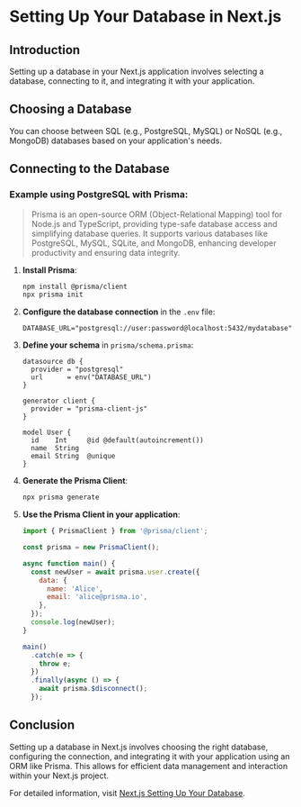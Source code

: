 # Setting Up Your Database in Next.js

## Introduction

Setting up a database in your Next.js application involves selecting a database, connecting to it, and integrating it with your application.

## Choosing a Database

You can choose between SQL (e.g., PostgreSQL, MySQL) or NoSQL (e.g., MongoDB) databases based on your application's needs.

## Connecting to the Database

### Example using PostgreSQL with Prisma:

> Prisma is an open-source ORM (Object-Relational Mapping) tool for Node.js and TypeScript, providing type-safe database access and simplifying database queries. It supports various databases like PostgreSQL, MySQL, SQLite, and MongoDB, enhancing developer productivity and ensuring data integrity.

1. **Install Prisma**:
   ```bash
   npm install @prisma/client
   npx prisma init
   ```

2. **Configure the database connection** in the `.env` file:
   ```plaintext
   DATABASE_URL="postgresql://user:password@localhost:5432/mydatabase"
   ```

3. **Define your schema** in `prisma/schema.prisma`:
   ```prisma
   datasource db {
     provider = "postgresql"
     url      = env("DATABASE_URL")
   }
   
   generator client {
     provider = "prisma-client-js"
   }
   
   model User {
     id    Int     @id @default(autoincrement())
     name  String
     email String  @unique
   }
   ```

4. **Generate the Prisma Client**:
   ```bash
   npx prisma generate
   ```

5. **Use the Prisma Client in your application**:
   ```javascript
   import { PrismaClient } from '@prisma/client';
   
   const prisma = new PrismaClient();
   
   async function main() {
     const newUser = await prisma.user.create({
       data: {
         name: 'Alice',
         email: 'alice@prisma.io',
       },
     });
     console.log(newUser);
   }
   
   main()
     .catch(e => {
       throw e;
     })
     .finally(async () => {
       await prisma.$disconnect();
     });
   ```

## Conclusion

Setting up a database in Next.js involves choosing the right database, configuring the connection, and integrating it with your application using an ORM like Prisma. This allows for efficient data management and interaction within your Next.js project.

For detailed information, visit [Next.js Setting Up Your Database](https://nextjs.org/learn/dashboard-app/setting-up-your-database).